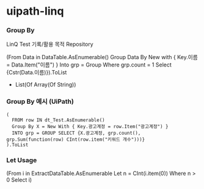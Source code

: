 # uipath-linq


### Group By

LinQ Test 기록/활용 목적 Repository

(From Data in DataTable.AsEnumerable() Group Data By New with { Key.이름 = Data.Item("이름") } Into grp = Group Where grp.count = 1 Select {Cstr(Data.이름)}).ToList

- List(Of Array(Of String))



### Group By 예시 (UiPath)
```VB.NET
(
  FROM row IN dt_Test.AsEnumerable()
  Group By X = New With { Key.광고계정 = row.Item("광고계정") }
  INTO grp = GROUP SELECT {X.광고계정, grp.count(), grp.Sum(function(row) CInt(row.item("키워드 개수")))}
).ToList
```


### Let Usage

(From i in ExtractDataTable.AsEnumerable Let n = CInt(i.item(0)) Where n > 0 Select i)
